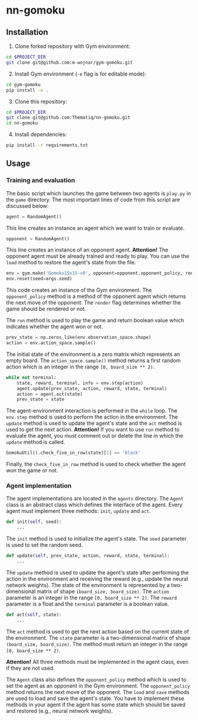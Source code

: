 # nn-gomoku

## Installation

1. Clone forked repository with Gym environment:

```bash
cd $PROJECT_DIR
git clone git@github.com:m-wojnar/gym-gomoku.git
```

2. Install Gym environment (`-e` flag is for editable mode):

```bash
cd gym-gomoku
pip install -e .
```

3. Clone this repository:

```bash
cd $PROJECT_DIR
git clone git@github.com:Thematiq/nn-gomoku.git
cd nn-gomoku
```

4. Install dependencies:

```bash
pip install -r requirements.txt
```

## Usage

### Training and evaluation

The basic script which launches the game between two agents is `play.py` in the `game` directory. The most important 
lines of code from this script are discussed below:

```python
agent = RandomAgent()
```

This line creates an instance an agent which we want to train or evaluate. 

```python
opponent = RandomAgent()
```

This line creates an instance of an opponent agent. **Attention!** The opponent agent must be already trained and ready 
to play. You can use the `load` method to restore the agent's state from the file.

```python 
env = gym.make('Gomoku15x15-v0', opponent=opponent.opponent_policy, render=not args.no_render)
env.reset(seed=args.seed)
```

This code creates an instance of the Gym environment. The `opponent_policy` method is a method of the opponent agent
which returns the next move of the opponent. The `render` flag determines whether the game should be rendered or not.

The `run` method is used to play the game and return boolean value which indicates whether the agent won or not.

```python
prev_state = np.zeros_like(env.observation_space.shape)
action = env.action_space.sample()
```

The initial state of the environment is a zero matrix which represents an empty board. The `action_space.sample()` 
method returns a first random action which is an integer in the range `[0, board_size ** 2)`.

```python
while not terminal:
    state, reward, terminal, info = env.step(action)
    agent.update(prev_state, action, reward, state, terminal)
    action = agent.act(state)
    prev_state = state
```

The agent-environment interaction is performed in the `while` loop. The `env.step` method is used to perform the action 
in the environment. The `update` method is used to update the agent's state and the `act` method is used to get the next 
action. **Attention!** If you want to use `run` method to evaluate the agent, you must comment out or delete the line
in which the `update` method is called.

```python
GomokuUtil().check_five_in_row(state)[1] == 'black'
```

Finally, the `check_five_in_row` method is used to check whether the agent won the game or not.

### Agent implementation

The agent implementations are located in the `agents` directory. The `Agent` class is an abstract class which defines 
the interface of the agent. Every agent must implement three methods: `init`, `update` and `act`. 

```python
def init(self, seed):
    ...
```

The `init` method is used to initialize the agent's state. The `seed` parameter is used to set the random seed.

```python
def update(self, prev_state, action, reward, state, terminal):
    ...
```

The `update` method is used to update the agent's state after performing the action in the environment and receiving 
the reward (e.g., update the neural network weights). The state of the environment is represented by a two-dimensional
matrix of shape `(board_size, board_size)`. The `action` parameter is an integer in the range `[0, board_size ** 2)`. 
The `reward` parameter is a float and the `terminal` parameter is a boolean value.

```python
def act(self, state):
    ...
```

The `act` method is used to get the next action based on the current state of the environment. The `state` parameter is
a two-dimensional matrix of shape `(board_size, board_size)`. The method must return an integer in the range 
`[0, board_size ** 2)`.

**Attention!** All three methods must be implemented in the agent class, even if they are not used.

The `Agent` class also defines the `opponent_policy` method which is used to set the agent as an opponent in the Gym
environment. The `opponent_policy` method returns the next move of the opponent. The `load` and `save` methods are used
to load and save the agent's state. You have to implement these methods in your agent if the agent has some state which 
should be saved and restored (e.g., neural network weights).